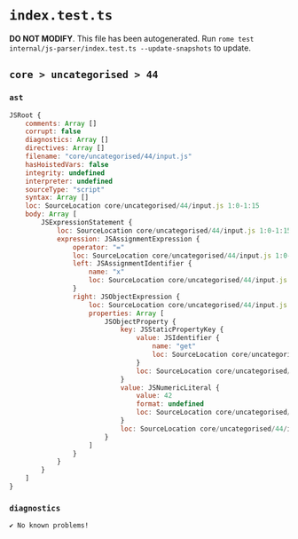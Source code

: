 # `index.test.ts`

**DO NOT MODIFY**. This file has been autogenerated. Run `rome test internal/js-parser/index.test.ts --update-snapshots` to update.

## `core > uncategorised > 44`

### `ast`

```javascript
JSRoot {
	comments: Array []
	corrupt: false
	diagnostics: Array []
	directives: Array []
	filename: "core/uncategorised/44/input.js"
	hasHoistedVars: false
	integrity: undefined
	interpreter: undefined
	sourceType: "script"
	syntax: Array []
	loc: SourceLocation core/uncategorised/44/input.js 1:0-1:15
	body: Array [
		JSExpressionStatement {
			loc: SourceLocation core/uncategorised/44/input.js 1:0-1:15
			expression: JSAssignmentExpression {
				operator: "="
				loc: SourceLocation core/uncategorised/44/input.js 1:0-1:15
				left: JSAssignmentIdentifier {
					name: "x"
					loc: SourceLocation core/uncategorised/44/input.js 1:0-1:1 (x)
				}
				right: JSObjectExpression {
					loc: SourceLocation core/uncategorised/44/input.js 1:4-1:15
					properties: Array [
						JSObjectProperty {
							key: JSStaticPropertyKey {
								value: JSIdentifier {
									name: "get"
									loc: SourceLocation core/uncategorised/44/input.js 1:6-1:9 (get)
								}
								loc: SourceLocation core/uncategorised/44/input.js 1:6-1:9
							}
							value: JSNumericLiteral {
								value: 42
								format: undefined
								loc: SourceLocation core/uncategorised/44/input.js 1:11-1:13
							}
							loc: SourceLocation core/uncategorised/44/input.js 1:6-1:13
						}
					]
				}
			}
		}
	]
}
```

### `diagnostics`

```
✔ No known problems!

```
